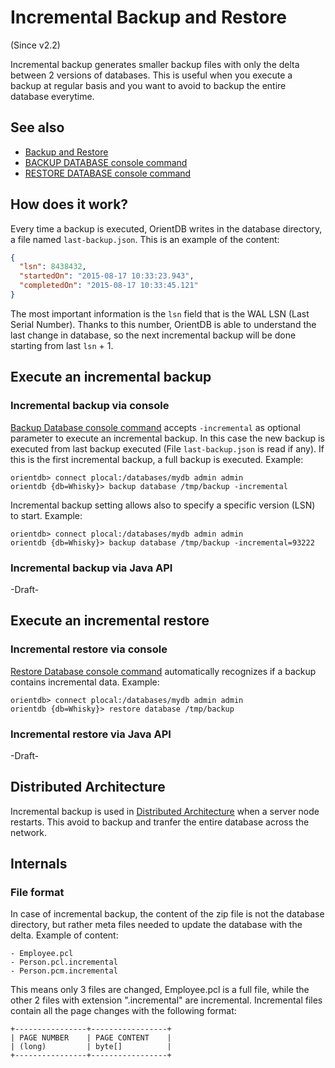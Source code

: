 # Incremental Backup and Restore

(Since v2.2)

Incremental backup generates smaller backup files with only the delta between 2 versions of databases. This is useful when you execute a backup at regular basis and you want to avoid to backup the entire database everytime.

## See also
- [Backup and Restore](https://github.com/orientechnologies/orientdb-docs/blob/master/Backup-and-Restore.md)
- [BACKUP DATABASE console command](https://github.com/orientechnologies/orientdb-docs/blob/master/Console-Command-Backup.md)
- [RESTORE DATABASE console command](https://github.com/orientechnologies/orientdb-docs/blob/master/Console-Command-Restore.md)

## How does it work?

Every time a backup is executed, OrientDB writes in the database directory, a file named `last-backup.json`. This is an example of the content:

```json
{
  "lsn": 8438432,
  "startedOn": "2015-08-17 10:33:23.943",
  "completedOn": "2015-08-17 10:33:45.121"
}
```

The most important information is the `lsn` field that is the WAL LSN (Last Serial Number). Thanks to this number, OrientDB is able to understand the last change in database, so the next incremental backup will be done starting from last `lsn` + 1.

## Execute an incremental backup

### Incremental backup via console

[Backup Database console command](https://github.com/orientechnologies/orientdb-docs/blob/master/Console-Command-Backup.md) accepts `-incremental` as optional parameter to execute an incremental backup. In this case the new backup is executed from last backup executed (File `last-backup.json` is read if any). If this is the first incremental backup, a full backup is executed. Example:

```
orientdb> connect plocal:/databases/mydb admin admin
orientdb {db=Whisky}> backup database /tmp/backup -incremental
```

Incremental backup setting allows also to specify a specific version (LSN) to start. Example:

```
orientdb> connect plocal:/databases/mydb admin admin
orientdb {db=Whisky}> backup database /tmp/backup -incremental=93222
```

### Incremental backup via Java API
-Draft-

## Execute an incremental restore

### Incremental restore via console

[Restore Database console command](https://github.com/orientechnologies/orientdb-docs/blob/master/Console-Command-Restore.md) automatically recognizes if a backup contains incremental data. Example:

```
orientdb> connect plocal:/databases/mydb admin admin
orientdb {db=Whisky}> restore database /tmp/backup
```

### Incremental restore via Java API
-Draft-

## Distributed Architecture

Incremental backup is used in [Distributed Architecture](https://github.com/orientechnologies/orientdb-docs/blob/master/Distributed-Architecture.md) when a server node restarts. This avoid to backup and tranfer the entire database across the network.

## Internals

### File format
In case of incremental backup, the content of the zip file is not the database directory, but rather meta files needed to update the database with the delta. Example of content:

```
- Employee.pcl
- Person.pcl.incremental
- Person.pcm.incremental
```

This means only 3 files are changed, Employee.pcl is a full file, while the other 2 files with extension ".incremental" are incremental. Incremental files contain all the page changes with the following format:
```
+----------------+-----------------+
| PAGE NUMBER    | PAGE CONTENT    |
| (long)         | byte[]          |
+----------------+-----------------+
```
